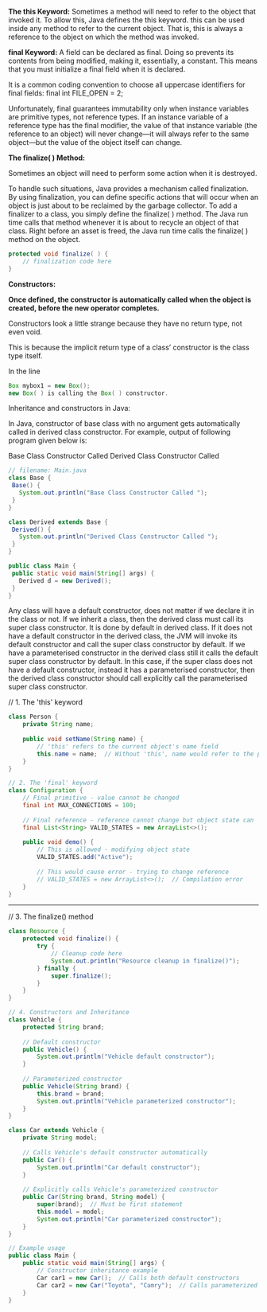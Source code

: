 **The this Keyword:**
Sometimes a method will need to refer to the object that invoked it. To allow this, Java defines the this keyword.
this can be used inside any method to refer to the current object. That is, this is always a reference to the object on
which the method was invoked.

**final Keyword:**
A field can be declared as final. Doing so prevents its contents from being modified, making it, essentially, a constant.
This means that you must initialize a final field when it is declared.

It is a common coding convention to choose all uppercase identifiers for final fields:
     final int FILE_OPEN = 2;

Unfortunately, final guarantees immutability only when instance variables are primitive types, not reference types.
If an instance variable of a reference type has the final modifier, the value of that instance variable (the reference
to an object) will never change—it will always refer to the same object—but the value of the object itself can change.

**The finalize( ) Method:**

Sometimes an object will need to perform some action when it is destroyed.

To handle such situations, Java provides a mechanism called finalization. By using finalization,
you can define specific actions that will occur when an object is just about to be reclaimed by the garbage collector.
To add a finalizer to a class, you simply define the finalize( ) method. The Java run time calls that method whenever
it is about to recycle an object of that class. Right before an asset is freed, the Java run time calls the finalize( )
method on the object.
```java
protected void finalize( ) {
    // finalization code here
}
```

**Constructors:**

**Once defined, the constructor is automatically called when the object is created, before the new operator completes.**

Constructors look a little strange because they have no return type, not even void.

This is because the implicit return type of a class’ constructor is the class type itself.

In the line

```java
Box mybox1 = new Box();
new Box( ) is calling the Box( ) constructor.
```

Inheritance and constructors in Java:

In Java, constructor of base class with no argument gets automatically called in derived class constructor.
For example, output of following program given below is:

Base Class Constructor Called
Derived Class Constructor Called

 ```java
 // filename: Main.java
class Base {
  Base() {
    System.out.println("Base Class Constructor Called ");
  }
}

class Derived extends Base {
  Derived() {
    System.out.println("Derived Class Constructor Called ");
  }
}

public class Main {
  public static void main(String[] args) {
    Derived d = new Derived();
  }
}
```
Any class will have a default constructor, does not matter if we declare it in the class or not. If we inherit a class,
then the derived class must call its super class constructor. It is done by default in derived class.
If it does not have a default constructor in the derived class, the JVM will invoke its default constructor and call
the super class constructor by default. If we have a parameterised constructor in the derived class still it calls the
default super class constructor by default. In this case, if the super class does not have a default constructor,
instead it has a parameterised constructor, then the derived class constructor should call explicitly call the
parameterised super class constructor.



// 1. The 'this' keyword

```java
class Person {
    private String name;
    
    public void setName(String name) {
        // 'this' refers to the current object's name field
        this.name = name;  // Without 'this', name would refer to the parameter
    }
}

// 2. The 'final' keyword
class Configuration {
    // Final primitive - value cannot be changed
    final int MAX_CONNECTIONS = 100;
    
    // Final reference - reference cannot change but object state can
    final List<String> VALID_STATES = new ArrayList<>();
    
    public void demo() {
        // This is allowed - modifying object state
        VALID_STATES.add("Active");
        
        // This would cause error - trying to change reference
        // VALID_STATES = new ArrayList<>();  // Compilation error
    }
}
```
---
// 3. The finalize() method

```java
class Resource {
    protected void finalize() {
        try {
            // Cleanup code here
            System.out.println("Resource cleanup in finalize()");
        } finally {
            super.finalize();
        }
    }
}

// 4. Constructors and Inheritance
class Vehicle {
    protected String brand;
    
    // Default constructor
    public Vehicle() {
        System.out.println("Vehicle default constructor");
    }
    
    // Parameterized constructor
    public Vehicle(String brand) {
        this.brand = brand;
        System.out.println("Vehicle parameterized constructor");
    }
}

class Car extends Vehicle {
    private String model;
    
    // Calls Vehicle's default constructor automatically
    public Car() {
        System.out.println("Car default constructor");
    }
    
    // Explicitly calls Vehicle's parameterized constructor
    public Car(String brand, String model) {
        super(brand);  // Must be first statement
        this.model = model;
        System.out.println("Car parameterized constructor");
    }
}

// Example usage
public class Main {
    public static void main(String[] args) {
        // Constructor inheritance example
        Car car1 = new Car();  // Calls both default constructors
        Car car2 = new Car("Toyota", "Camry");  // Calls parameterized constructors
    }
}
```
